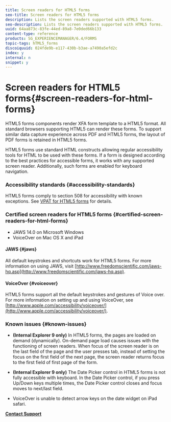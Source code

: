 ```yaml
---
title: Screen readers for HTML5 forms
seo-title: Screen readers for HTML5 forms
description: Lists the screen readers supported with HTML5 forms.
seo-description: Lists the screen readers supported with HTML5 forms.
uuid: 64aa873c-83fe-44ed-89a8-7e0ded66b133
content-type: reference
products: SG_EXPERIENCEMANAGER/6.4/FORMS
topic-tags: hTML5_forms
discoiquuid: 024fde9b-e117-430b-b3ae-a7490a5efd2c
index: y
internal: n
snippet: y
---
```


# Screen readers for HTML5 forms{#screen-readers-for-html-forms}

HTML5 forms components render XFA form template to a HTML5 format. All standard browsers supporting HTML5 can render these forms. To support similar data capture experience across PDF and HTML5 forms, the layout of PDF forms is retained in HTML5 forms.

HTML5 forms use standard HTML constructs allowing regular accessibility tools for HTML to be used with these forms. If a form is designed according to the best practices for accessible forms, it works with any supported screen reader. Additionally, such forms are enabled for keyboard navigation.

### Accessibility standards {#accessibility-standards}

HTML5 forms comply to section 508 for accessibility with known exceptions. See [VPAT for HTML5 forms](http://www.adobe.com/mena_en/accessibility/compliance/livecycle-mobile-forms-es4-section-508-vpat.html) for details.

### Certified screen readers for HTML5 forms {#certified-screen-readers-for-html-forms}

* JAWS 14.0 on Microsoft Windows
* VoiceOver on Mac OS X and iPad

#### JAWS {#jaws}

All default keystrokes and shortcuts work for HTML5 forms. For more information on using JAWS, visit [http://www.freedomscientific.com/jaws-hq.asp](http://www.freedomscientific.com/jaws-hq.asp).

#### VoiceOver {#voiceover}

HTML5 forms support all the default keystrokes and gestures of Voice over. For more information on setting up and using VoiceOver, see [http://www.apple.com/accessibility/voiceover/](http://www.apple.com/accessibility/voiceover/).

### Known issues {#known-issues}

* **(Internal Explorer 9 only)** In HTML5 forms, the pages are loaded on demand (dynamically). On-demand page load causes issues with the functioning of screen readers. When focus of the screen reader is on the last field of the page and the user presses tab, instead of setting the focus on the first field of the next page, the screen reader returns focus to the first field of first page of the form. 
* **(Internal Explorer 9 only)** The Date Picker control in HTML5 forms is not fully accessible with keyboard. In the Date Picker control, if you press Up/Down keys multiple times, the Date Picker control closes and focus moves to next/last field.  

* VoiceOver is unable to detect arrow keys on the date widget on iPad safari.

[**Contact Support**](https://www.adobe.com/account/sign-in.supportportal.html)
